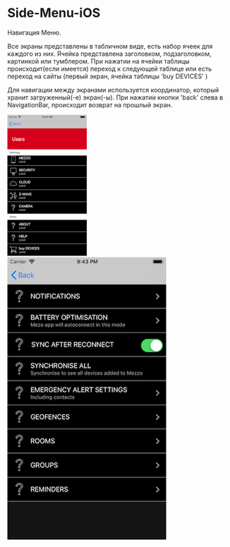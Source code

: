 # Side-Menu-iOS
Навигация Меню.

Все экраны представлены в табличном виде, есть набор ячеек для каждого из них.
Ячейка представлена заголовком, подзаголовком, картинкой или тумблером.
При нажатии на ячейки таблицы происходит(если имеется) переход к следующей таблице или есть переход на сайты (первый экран,  ячейка таблицы 'buy DEVICES' )

Для навигации между экранами используется координатор, который хранит загруженный(-е) экран(-ы). 
При нажатии кнопки 'back' слева в NavigationBar, происходит возврат на прошлый экран.

![Main Screen](https://github.com/Melekhin/Side-Menu-iOS/blob/master/Screenshots/Simulator%20Screen%20Shot%20-%20iPhone%208%20-%202019-07-17%20at%2021.43.02.png) ![Second Screen](https://github.com/Melekhin/Side-Menu-iOS/blob/master/Screenshots/Simulator%20Screen%20Shot%20-%20iPhone%208%20-%202019-07-17%20at%2021.43.52.png)
